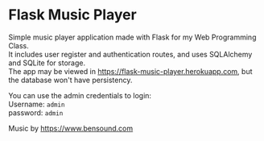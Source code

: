 # Flask Music Player
Simple music player application made with Flask for my Web Programming Class.  
It includes user register and authentication routes, and uses SQLAlchemy and SQLite for storage.  
The app may be viewed in https://flask-music-player.herokuapp.com, but the database won't have persistency.  

You can use the admin credentials to login:  
Username: `admin`  
password: `admin`  

Music by https://www.bensound.com